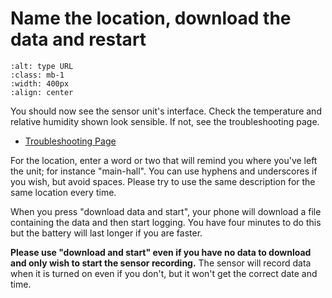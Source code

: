 # Name the location, download the data and restart


```{image} /images/monitoring/no-wifi/sensor-gui.jpg
:alt: type URL
:class: mb-1
:width: 400px
:align: center
```
You should now see the sensor unit's interface.  Check the temperature and relative humidity shown look sensible.  If not, see the troubleshooting page.

- [Troubleshooting Page](troubleshooting)

For the location, enter a word or two that will remind you where you've left the unit; for instance "main-hall".  You can use hyphens and underscores if you wish, but avoid spaces.  Please try to use the same description for the same location every time.

<!-- Enter the location of your device using the three letter code for your site plus a word that will remind you where it is - for instance, "ccm-hall" for the hall at venue "ccm".  You can use hyphens and underscores if you wish, but avoid spaces.
CK says the code is unnecessary, we will use MAC address as a key.
-->

When you press "download data and start", your phone will download a file containing the data and then start logging.  You have four minutes to do this but the battery will last longer if you are faster.


 **Please use "download and start" even if you have no data to download and only wish to start the sensor recording.** The sensor will record data when it is turned on even if you don't, but it won't get the correct date and time.